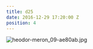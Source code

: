 ```yaml
---
title: d25
date: 2016-12-29 17:20:00 Z
position: 4
---
```


![heodor-meron_09-ae80ab.jpg](/uploads/heodor-meron_09-ae80ab.jpg)